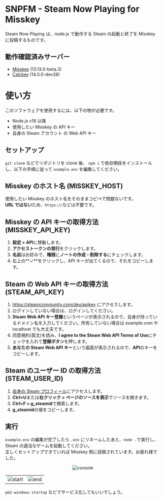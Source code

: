 # SNPFM - Steam Now Playing for Misskey

Steam Now Playing は、node.js で動作する Steam の起動と終了を Misskey に投稿するものです。

## 動作確認済みサーバー

- [Misskey](https://github.com/misskey-dev/misskey) (13.13.0-beta.3)
- [Calckey](https://codeberg.org/calckey/calckey) (14.0.0-dev26)

# 使い方

このソフトウェアを使用するには、以下の物が必要です。

- Node.js v18 以降
- 使用したい Misskey の API キー
- 自身の Steam アカウント の Web API キー

## セットアップ

`git clone` などでリポジトリを clone 後、 `npm i` で依存関係をインストールし、以下の手順に従って `example.env` を編集してください。

## Misskey のホスト名 (MISSKEY_HOST)

使用したい Misskey のホスト名をそのままコピペで問題ないです。  
**URL ではない**ため、`https://`などは不要です。

## Misskey の API キーの取得方法 (MISSKEY_API_KEY)

1. **設定 > API**に移動します。
2. **アクセストークンの発行**をクリックします。
3. **名前**はお好みで、**権限**に**ノートの作成・削除する**にチェックします。
4. 右上の**✓**をクリックし、API キーが出てくるので、それをコピーします。

## Steam の Web API キーの取得方法 (STEAM_API_KEY)

1. https://steamcommunity.com/dev/apikey にアクセスします。
2. ログインしていない場合は、ログインしてください。
3. **Steam Web API キー登録**というページが表示されるので、自身が持っているドメイン名を入力してください。所有していない場合は example.com や localhost でも大丈夫です。
4. 同意規約(英文)を読み、**I agree to the Steam Web API Terms of Use**にチェックを入れて**登録ボタン**を押します。
5. **あなたの Steam Web API キー**という画面が表示されるので、**API**のキーをコピーします。

## Steam のユーザー ID の取得方法 (STEAM_USER_ID)

1. [自身の Steam プロフィール](http://steamcommunity.com/my/profile)にアクセスします。
2. **Ctrl+U**または**右クリック > ページのソースを表示**でソースを開きます。
3. **Ctrl+F > g_steamid**で検索します。
4. **g_steamid**の値をコピーします。

## 実行

`example.env` の編集が完了したら `.env` にリネームしたあと、`node .`で実行し、Steam の適当なゲームを起動してください。  
正しくセットアップできていれば Misskey 側に投稿されています。お疲れ様でした。

<div align="center">

<img src="https://user-images.githubusercontent.com/34514603/243289593-edb7dd1e-6599-42f7-9398-c6a4d30bb0af.png" alt="console">

<table>
  <tr>
    <td align="center"><img src="https://user-images.githubusercontent.com/34514603/243289985-a6997782-b33b-496e-8978-765a0f83a327.png" alt="start"></td>
    <td align="center"><img src="https://user-images.githubusercontent.com/34514603/243290221-7f9bfe9a-7d18-43c2-bb68-67b76257359e.png" alt="end"></td>
  </tr>
</table>

</div>

`pm2-windows-startup` などでサービス化してもいいでしょう。
